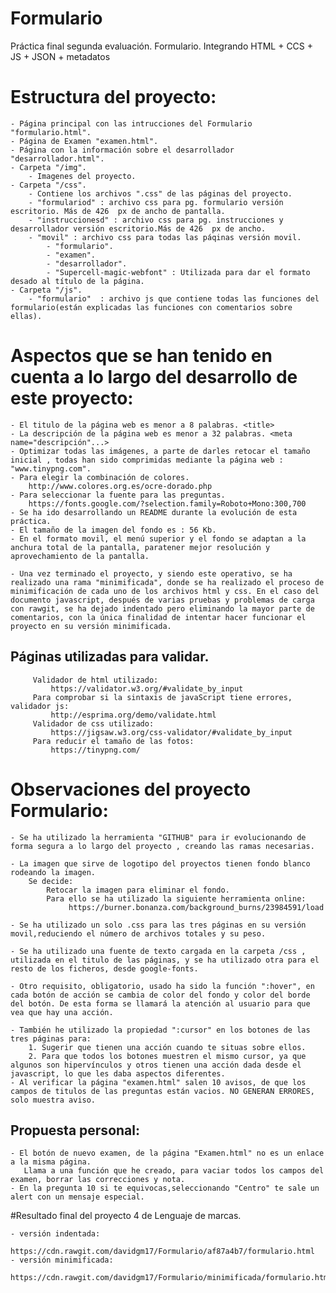 # Formulario
Práctica final segunda evaluación. Formulario. Integrando HTML + CCS + JS + JSON + metadatos

# Estructura del proyecto:

	- Página principal con las intrucciones del Formulario "formulario.html".
	- Página de Examen "examen.html".
	- Página con la información sobre el desarrollador "desarrollador.html".
	- Carpeta "/img".
		- Imagenes del proyecto.
	- Carpeta "/css".
		- Contiene los archivos ".css" de las páginas del proyecto.
		- "formulariod" : archivo css para pg. formulario versión escritorio. Más de 426  px de ancho de pantalla.
		- "instruccionesd" : archivo css para pg. instrucciones y desarrollador versión escritorio.Más de 426  px de ancho.
	    - "movil" : archivo css para todas las páqinas versión movil.
    		- "formulario".
    		- "examen".
    		- "desarrollador".
			- "Supercell-magic-webfont" : Utilizada para dar el formato desado al título de la página.
  	- Carpeta "/js".
   		- "formulario"  : archivo js que contiene todas las funciones del formulario(están explicadas las funciones con comentarios sobre ellas).

# Aspectos que se han tenido en cuenta a lo largo del desarrollo de este proyecto:
	
	- El titulo de la página web es menor a 8 palabras. <title>
	- La descripción de la página web es menor a 32 palabras. <meta name="descripción"...>
	- Optimizar todas las imágenes, a parte de darles retocar el tamaño inicial , todas han sido comprimidas mediante la página web : "www.tinypng.com".
	- Para elegir la combinación de colores.
        http://www.colores.org.es/ocre-dorado.php
    - Para seleccionar la fuente para las preguntas.
        https://fonts.google.com/?selection.family=Roboto+Mono:300,700
	- Se ha ido desarrollando un README durante la evolución de esta práctica.
	- El tamaño de la imagen del fondo es : 56 Kb.
	- En el formato movil, el menú superior y el fondo se adaptan a la anchura total de la pantalla, paratener mejor resolución y aprovechamiento de la pantalla.
	
	- Una vez terminado el proyecto, y siendo este operativo, se ha realizado una rama "minimificada", donde se ha realizado el proceso de minimificación de cada uno de los archivos html y css. En el caso del documento javascript, después de varias pruebas y problemas de carga con rawgit, se ha dejado indentado pero eliminando la mayor parte de comentarios, con la única finalidad de intentar hacer funcionar el proyecto en su versión minimificada.

## Páginas utilizadas para validar. ##
~~~~
     Validador de html utilizado:
         https://validator.w3.org/#validate_by_input
     Para comprobar si la sintaxis de javaScript tiene errores, validador js:
         http://esprima.org/demo/validate.html
     Validador de css utilizado:
         https://jigsaw.w3.org/css-validator/#validate_by_input
     Para reducir el tamaño de las fotos:
         https://tinypng.com/
~~~~
# Observaciones del proyecto Formulario:
  	- Se ha utilizado la herramienta "GITHUB" para ir evolucionando de forma segura a lo largo del proyecto , creando las ramas necesarias.

	- La imagen que sirve de logotipo del proyectos tienen fondo blanco rodeando la imagen.
		Se decide:
			Retocar la imagen para eliminar el fondo.
      		Para ello se ha utilizado la siguiente herramienta online:
     			 https://burner.bonanza.com/background_burns/23984591/load
	
	- Se ha utilizado un solo .css para las tres páginas en su versión movil,reduciendo el número de archivos totales y su peso.
			
	- Se ha utilizado una fuente de texto cargada en la carpeta /css , utilizada en el titulo de las páginas, y se ha utilizado otra para el resto de los ficheros, desde google-fonts.
 	
    - Otro requisito, obligatorio, usado ha sido la función ":hover", en cada botón de acción se cambia de color del fondo y color del borde del botón. De esta forma se llamará la atención al usuario para que vea que hay una acción.
  
    - También he utilizado la propiedad ":cursor" en los botones de las tres páginas para:
        1. Sugerir que tienen una acción cuando te situas sobre ellos.
		2. Para que todos los botones muestren el mismo cursor, ya que algunos son hipervínculos y otros tienen una acción dada desde el javascript, lo que les daba aspectos diferentes.
	- Al verificar la página "examen.html" salen 10 avisos, de que los campos de titulos de las preguntas están vacios. NO GENERAN ERRORES, solo muestra aviso.
	
## Propuesta personal: ##
	- El botón de nuevo examen, de la página "Examen.html" no es un enlace a la misma página.  
	   Llama a una función que he creado, para vaciar todos los campos del examen, borrar las correcciones y nota.
	- En la pregunta 10 si te equivocas,seleccionando "Centro" te sale un alert con un mensaje especial.

	
#Resultado final del proyecto 4 de Lenguaje de marcas.
~~~~
- versión indentada:
	https://cdn.rawgit.com/davidgm17/Formulario/af87a4b7/formulario.html
- versión minimificada:
    https://cdn.rawgit.com/davidgm17/Formulario/minimificada/formulario.html
~~~~